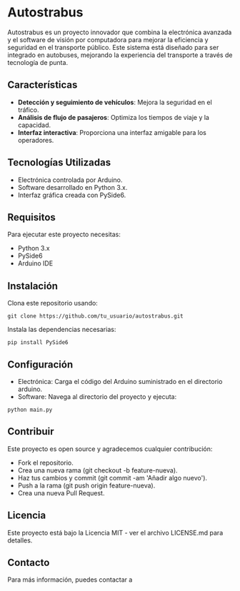 # Autostrabus

Autostrabus es un proyecto innovador que combina la electrónica avanzada y el software de visión por computadora para mejorar la eficiencia y seguridad en el transporte público. Este sistema está diseñado para ser integrado en autobuses, mejorando la experiencia del transporte a través de tecnología de punta.

## Características

- **Detección y seguimiento de vehículos**: Mejora la seguridad en el tráfico.
- **Análisis de flujo de pasajeros**: Optimiza los tiempos de viaje y la capacidad.
- **Interfaz interactiva**: Proporciona una interfaz amigable para los operadores.

## Tecnologías Utilizadas

- Electrónica controlada por Arduino.
- Software desarrollado en Python 3.x.
- Interfaz gráfica creada con PySide6.

## Requisitos

Para ejecutar este proyecto necesitas:

- Python 3.x
- PySide6
- Arduino IDE

## Instalación

Clona este repositorio usando:

```
git clone https://github.com/tu_usuario/autostrabus.git
```

Instala las dependencias necesarias:

```
pip install PySide6
```

## Configuración

- Electrónica: Carga el código del Arduino suministrado en el directorio arduino.
- Software: Navega al directorio del proyecto y ejecuta:

```
python main.py
```

## Contribuir

Este proyecto es open source y agradecemos cualquier contribución:

- Fork el repositorio.
- Crea una nueva rama (git checkout -b feature-nueva).
- Haz tus cambios y commit (git commit -am 'Añadir algo nuevo').
- Push a la rama (git push origin feature-nueva).
- Crea una nueva Pull Request.

## Licencia

Este proyecto está bajo la Licencia MIT - ver el archivo LICENSE.md para detalles.


## Contacto

Para más información, puedes contactar a
